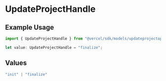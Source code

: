 # UpdateProjectHandle

## Example Usage

```typescript
import { UpdateProjectHandle } from "@vercel/sdk/models/updateprojectop.js";

let value: UpdateProjectHandle = "finalize";
```

## Values

```typescript
"init" | "finalize"
```